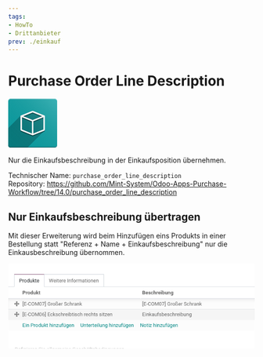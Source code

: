```yaml
---
tags:
- HowTo
- Drittanbieter
prev: ./einkauf
---
```

# Purchase Order Line Description
![icon_oms_box](assets/icon_oms_box.png)

Nur die Einkaufsbeschreibung in der Einkaufsposition übernehmen.

Technischer Name: `purchase_order_line_description`\
Repository: <https://github.com/Mint-System/Odoo-Apps-Purchase-Workflow/tree/14.0/purchase_order_line_description>

## Nur Einkaufsbeschreibung übertragen

Mit dieser Erweiterung wird beim Hinzufügen eins Produkts in einer Bestellung statt "Referenz + Name + Einkaufsbeschreibung" nur die Einkausbeschreibung übernommen.

![](assets/Purchase%20Order%20Line%20Description.png)